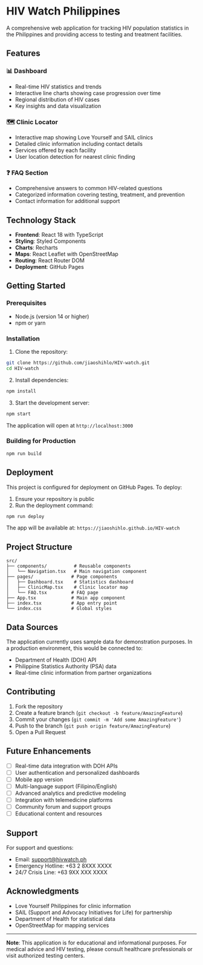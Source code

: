# HIV Watch Philippines

A comprehensive web application for tracking HIV population statistics in the Philippines and providing access to testing and treatment facilities.

## Features

### 📊 Dashboard

- Real-time HIV statistics and trends
- Interactive line charts showing case progression over time
- Regional distribution of HIV cases
- Key insights and data visualization

### 🗺️ Clinic Locator

- Interactive map showing Love Yourself and SAIL clinics
- Detailed clinic information including contact details
- Services offered by each facility
- User location detection for nearest clinic finding

### ❓ FAQ Section

- Comprehensive answers to common HIV-related questions
- Categorized information covering testing, treatment, and prevention
- Contact information for additional support

## Technology Stack

- **Frontend**: React 18 with TypeScript
- **Styling**: Styled Components
- **Charts**: Recharts
- **Maps**: React Leaflet with OpenStreetMap
- **Routing**: React Router DOM
- **Deployment**: GitHub Pages

## Getting Started

### Prerequisites

- Node.js (version 14 or higher)
- npm or yarn

### Installation

1. Clone the repository:

```bash
git clone https://github.com/jiaoshihlo/HIV-watch.git
cd HIV-watch
```

2. Install dependencies:

```bash
npm install
```

3. Start the development server:

```bash
npm start
```

The application will open at `http://localhost:3000`

### Building for Production

```bash
npm run build
```

## Deployment

This project is configured for deployment on GitHub Pages. To deploy:

1. Ensure your repository is public
2. Run the deployment command:

```bash
npm run deploy
```

The app will be available at: `https://jiaoshihlo.github.io/HIV-watch`

## Project Structure

```
src/
├── components/          # Reusable components
│   └── Navigation.tsx   # Main navigation component
├── pages/              # Page components
│   ├── Dashboard.tsx    # Statistics dashboard
│   ├── ClinicMap.tsx    # Clinic locator map
│   └── FAQ.tsx         # FAQ page
├── App.tsx             # Main app component
├── index.tsx           # App entry point
└── index.css           # Global styles
```

## Data Sources

The application currently uses sample data for demonstration purposes. In a production environment, this would be connected to:

- Department of Health (DOH) API
- Philippine Statistics Authority (PSA) data
- Real-time clinic information from partner organizations

## Contributing

1. Fork the repository
2. Create a feature branch (`git checkout -b feature/AmazingFeature`)
3. Commit your changes (`git commit -m 'Add some AmazingFeature'`)
4. Push to the branch (`git push origin feature/AmazingFeature`)
5. Open a Pull Request

## Future Enhancements

- [ ] Real-time data integration with DOH APIs
- [ ] User authentication and personalized dashboards
- [ ] Mobile app version
- [ ] Multi-language support (Filipino/English)
- [ ] Advanced analytics and predictive modeling
- [ ] Integration with telemedicine platforms
- [ ] Community forum and support groups
- [ ] Educational content and resources

## Support

For support and questions:

- Email: support@hivwatch.ph
- Emergency Hotline: +63 2 8XXX XXXX
- 24/7 Crisis Line: +63 9XX XXX XXXX

## Acknowledgments

- Love Yourself Philippines for clinic information
- SAIL (Support and Advocacy Initiatives for Life) for partnership
- Department of Health for statistical data
- OpenStreetMap for mapping services

---

**Note**: This application is for educational and informational purposes. For medical advice and HIV testing, please consult healthcare professionals or visit authorized testing centers.

